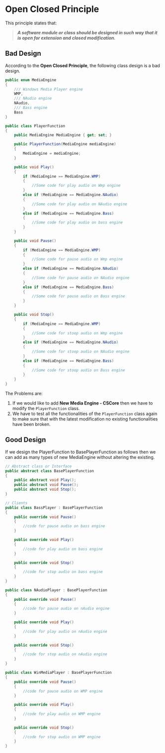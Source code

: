 # Open Closed Principle
This principle states that:

>***A software module or class should be designed in such way that it is open for extension and closed modification.***

## Bad Design
According to the **Open Closed Principle**, the following class design is a bad design.

```C#
public enum MediaEngine
{
    /// Windows Media Player engine
    WMP,
    /// NAudio engine
    NAudio,
    /// Bass engine
    Bass
}

public class PlayerFunction
{
    public MediaEngine MediaEngine { get; set; }

    public PlayerFunction(MediaEngine mediaEngine)
    {
        MediaEngine = mediaEngine;
    }     

    public void Play()
    {
        if (MediaEngine == MediaEngine.WMP)
        {
            //Some code for play audio on Wmp engine
        }
        else if (MediaEngine == MediaEngine.NAudio)
        {
            //Some code for play audio on NAudio engine
        }
        else if (MediaEngine == MediaEngine.Bass)
        {
            //Some code for play audio on bass engine
        }
    }

    public void Pause()
    {
        if (MediaEngine == MediaEngine.WMP)
        {
            //Some code for pause audio on Wmp engine
        }
        else if (MediaEngine == MediaEngine.NAudio)
        {
            //Some code for pause audio on NAudio engine
        }
        else if (MediaEngine == MediaEngine.Bass)
        {
            //Some code for pause audio on Bass engine
        }
    }

    public void Stop()
    {
        if (MediaEngine == MediaEngine.WMP)
        {
            //Some code for stoop audio on Wmp engine
        }
        else if (MediaEngine == MediaEngine.NAudio)
        {
            //Some code for stoop audio on NAudio engine
        }
        else if (MediaEngine == MediaEngine.Bass)
        {
            //Some code for stoop audio on Bass engine
        }
    }
}
```

The Problems are:
  1. If we would like to add **New Media Engine - CSCore** then we have to modify the `PlayerFunction` class.
  2. We have to test all the functionalities of the `PlayerFunction` class again to make sure that with the latest modification no existing functionalities have been broken.

## Good Design
If we design the PlayerFunction to BasePlayerFunction as follows then we can add as many types of new MediaEngine without altering the existing.

```C#
// Abstract class or Interface
public abstract class BasePlayerFunction
{
    public abstract void Play();
    public abstract void Pause();
    public abstract void Stop();
}

// Clients
public class BassPlayer : BasePlayerFunction
{
    public override void Pause()
    {
        //code for pause audio on bass engine
    }

    public override void Play()
    {
        //code for play audio on bass engine
    }

    public override void Stop()
    {
        //code for stop audio on bass engine
    }
}

public class NAudioPlayer : BasePlayerFunction
{
    public override void Pause()
    {
        //code for pause audio on nAudio engine
    }

    public override void Play()
    {
        //code for play audio on nAudio engine
    }

    public override void Stop()
    {
        //code for stop audio on nAudio engine
    }
}

public class WinMediaPlayer : BasePlayerFunction
{
    public override void Pause()
    {
        //code for pause audio on WMP engine
    }

    public override void Play()
    {
        //code for play audio on WMP engine
    }

    public override void Stop()
    {
        //code for stop audio on WMP engine
    }
}
```